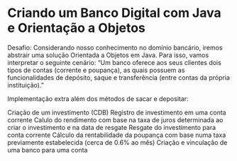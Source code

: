 # Criando um Banco Digital com Java e Orientação a Objetos

Desafio: Considerando nosso conhecimento no domínio bancário, iremos abstrair uma solução Orientada a Objetos em Java. Para isso, vamos interpretar o seguinte cenário: “Um banco oferece aos seus clientes dois tipos de contas (corrente e poupança), as quais possuem as funcionalidades de depósito, saque e transferência (entre contas da própria instituição).”

Implementação extra além dos métodos de sacar e depositar:

Criação de um investimento (CDB)
Registro de investimento em uma conta corrente
Calulo do rendimento com base na taxa de juros determinada ao criar o investimento e na data de resgate
Resgate do investimento para conta corrente
Cálculo da rentabilidade da poupança com base numa taxa previamente estabelecida (cerca de 0.6% ao mês)
Criação e vinculação de uma banco para uma conta
